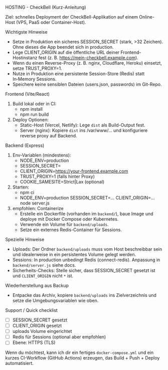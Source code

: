 HOSTING - CheckBell (Kurz-Anleitung)

Ziel: schnelles Deployment der CheckBell-Applikation auf einem Online-Host (VPS, PaaS oder Container-Host).

Wichtigste Hinweise
- Setze in Produktion ein sicheres SESSION_SECRET (stark, >32 Zeichen). Ohne dieses die App beendet sich in production.
- Lege CLIENT_ORIGIN auf die öffentliche URL deiner Frontend-Hostinstanz fest (z. B. https://mein-checkbell.example.com).
- Wenn du einen Reverse-Proxy (z. B. nginx, Cloudflare, Heroku) einsetzt, setze TRUST_PROXY=1.
- Nutze in Produktion eine persistente Session-Store (Redis) statt In‑Memory Sessions.
- Speichere keine sensiblen Dateien (users.json, passwords) im Git-Repo.

Frontend (Vite/React)
1. Build lokal oder in CI:
   - npm install
   - npm run build
2. Deploy Optionen:
   - Static-Host (Vercel, Netlify): Lege `dist` als Build-Output fest.
   - Server (nginx): Kopiere `dist` ins /var/www/... und konfiguriere reverse proxy auf Backend.

Backend (Express)
1. Env-Variablen (mindestens):
   - NODE_ENV=production
   - SESSION_SECRET=<secure-secret>
   - CLIENT_ORIGIN=https://your-frontend.example.com
   - TRUST_PROXY=1 (falls hinter Proxy)
   - COOKIE_SAMESITE=Strict|Lax (optional)
2. Starten:
   - npm ci
   - NODE_ENV=production SESSION_SECRET=... CLIENT_ORIGIN=... node server.js
3. empfohlen: Containerize
   - Erstelle ein Dockerfile (vorhanden im `backend/`), baue Image und deploye mit Docker Compose oder Kubernetes.
   - Verwende ein Volume für `backend/uploads`.
   - Setze ein externes Redis-Container für Sessions.

Spezielle Hinweise
- Uploads: Der Ordner `backend/uploads` muss vom Host beschreibbar sein und idealerweise in ein persistentes Volume gelegt werden.
- Sessions: In production unbedingt Redis (connect-redis). Anpassung in `backend/server.js` siehe docs.
- Sicherheits-Checks: Stelle sicher, dass SESSION_SECRET gesetzt ist und `CLIENT_ORIGIN` nicht `*` ist.

Wiederherstellung aus Backup
- Entpacke das Archiv, kopiere `backend/uploads` ins Zielverzeichnis und setze die Umgebungsvariablen wie oben.

Support / Quick checklist
- [ ] SESSION_SECRET gesetzt
- [ ] CLIENT_ORIGIN gesetzt
- [ ] uploads Volume eingerichtet
- [ ] Redis für Sessions (optional aber empfohlen)
- [ ] Ebene: HTTPS (TLS)

Wenn du möchtest, kann ich dir ein fertiges `docker-compose.yml` und ein kurzes CI-Workflow (GitHub Actions) erzeugen, das Build + Push + Deploy automatisiert.
